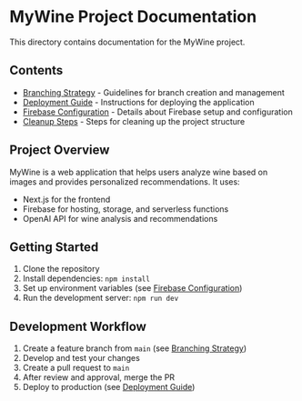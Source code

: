# MyWine Project Documentation

This directory contains documentation for the MyWine project.

## Contents

- [Branching Strategy](BRANCHING.md) - Guidelines for branch creation and management
- [Deployment Guide](DEPLOYMENT.md) - Instructions for deploying the application
- [Firebase Configuration](FIREBASE.md) - Details about Firebase setup and configuration
- [Cleanup Steps](CLEANUP_STEPS.md) - Steps for cleaning up the project structure

## Project Overview

MyWine is a web application that helps users analyze wine based on images and provides personalized recommendations. It uses:

- Next.js for the frontend
- Firebase for hosting, storage, and serverless functions
- OpenAI API for wine analysis and recommendations

## Getting Started

1. Clone the repository
2. Install dependencies: `npm install`
3. Set up environment variables (see [Firebase Configuration](FIREBASE.md))
4. Run the development server: `npm run dev`

## Development Workflow

1. Create a feature branch from `main` (see [Branching Strategy](BRANCHING.md))
2. Develop and test your changes
3. Create a pull request to `main`
4. After review and approval, merge the PR
5. Deploy to production (see [Deployment Guide](DEPLOYMENT.md))